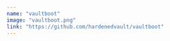 ```yaml
---
name: "vaultboot"
image: "vaultboot.png"
link: "https://github.com/hardenedvault/vaultboot"
---
```

